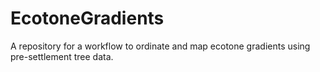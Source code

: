 # EcotoneGradients
A repository for a workflow to ordinate and map ecotone gradients using pre-settlement tree data.

